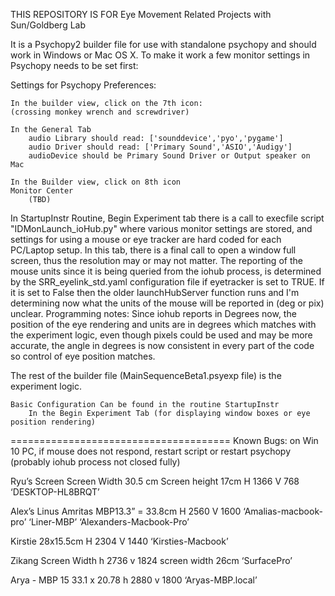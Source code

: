 THIS REPOSITORY IS FOR Eye Movement Related Projects with Sun/Goldberg Lab

It is a Psychopy2 builder file for use with standalone psychopy and should work in Windows 
or Mac OS X.  To make it work a few monitor settings in Psychopy needs to be set first:

Settings for Psychopy Preferences: 

	In the builder view, click on the 7th icon:
	(crossing monkey wrench and screwdriver)

	In the General Tab
		audio Library should read: ['sounddevice','pyo','pygame']
		audio Driver should read: ['Primary Sound','ASIO','Audigy']
		audioDevice should be Primary Sound Driver or Output speaker on Mac

	In the Builder view, click on 8th icon
	Monitor Center 
		(TBD)

In StartupInstr Routine, Begin Experiment tab there is a call to execfile script
"IDMonLaunch_ioHub.py" where various monitor settings are stored, and settings
for using a mouse or eye tracker are hard coded for each PC/Laptop setup. 
In this tab, there is a final call to open a window full screen, thus the resolution
may or may not matter. The reporting of the mouse units since it is being queried
from the iohub process, is determined by the SRR_eyelink_std.yaml configuration
file if eyetracker is set to TRUE. If it is set to False then the older launchHubServer function
runs and I'm determining now what the units of the mouse will be reported in
(deg or pix) unclear. Programming notes: Since iohub reports in Degrees now, the 
position of the eye rendering and units are in degrees which matches with the experiment
logic, even though pixels could be used and may be more accurate, the angle in degrees
is now consistent in every part of the code so control of eye position matches. 

The rest of the builder file (MainSequenceBeta1.psyexp file) is the experiment logic.

	Basic Configuration Can be found in the routine StartupInstr
		In the Begin Experiment Tab (for displaying window boxes or eye position rendering)

======================================
Known Bugs:
on Win 10 PC, if mouse does not respond, restart script or restart psychopy (probably iohub process not closed fully)

Ryu’s Screen
Screen Width 30.5 cm
Screen height 17cm
H 1366
V 768
‘DESKTOP-HL8BRQT’

Alex’s Linus Amritas 
MBP13.3” =  33.8cm
H 2560
V 1600
‘Amalias-macbook-pro’
‘Liner-MBP’
‘Alexanders-Macbook-Pro’

Kirstie 
28x15.5cm
H 2304
V 1440
‘Kirsties-Macbook’

Zikang
Screen Width
h 2736
v 1824
screen width 26cm
‘SurfacePro’

Arya - MBP 15
33.1 x 20.78
h 2880
v 1800
‘Aryas-MBP.local’
